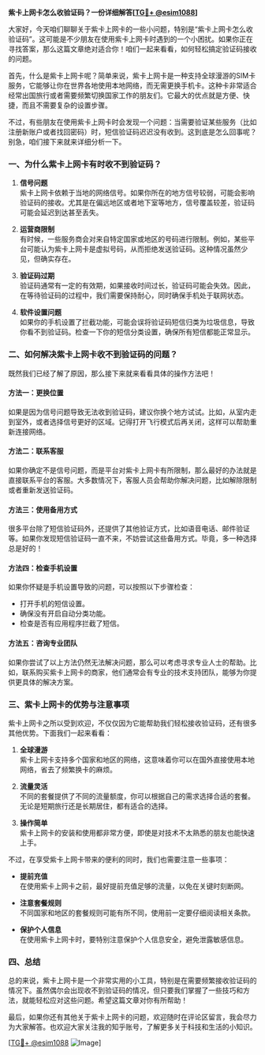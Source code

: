 **紫卡上网卡怎么收验证码？一份详细解答[[TG💪+ @esim1088](https://t.me/s/esim1088)]**

大家好，今天咱们聊聊关于紫卡上网卡的一些小问题，特别是“紫卡上网卡怎么收验证码”。这可能是不少朋友在使用紫卡上网卡时遇到的一个小困扰。如果你正在寻找答案，那么这篇文章绝对适合你！咱们一起来看看，如何轻松搞定验证码接收的问题。

首先，什么是紫卡上网卡呢？简单来说，紫卡上网卡是一种支持全球漫游的SIM卡服务，它能够让你在世界各地使用本地网络，而无需更换手机卡。这种卡非常适合经常出国旅行或者需要频繁切换国家工作的朋友们。它最大的优点就是方便、快捷，而且不需要复杂的设置步骤。

不过，有些朋友在使用紫卡上网卡时会发现一个问题：当需要验证某些服务（比如注册新账户或者找回密码）时，短信验证码迟迟没有收到。这到底是怎么回事呢？别急，咱们接下来就来详细分析一下。

### 一、为什么紫卡上网卡有时收不到验证码？

1. **信号问题**  
   紫卡上网卡依赖于当地的网络信号。如果你所在的地方信号较弱，可能会影响验证码的接收。尤其是在偏远地区或者地下室等地方，信号覆盖较差，验证码可能会延迟到达甚至丢失。

2. **运营商限制**  
   有时候，一些服务商会对来自特定国家或地区的号码进行限制。例如，某些平台可能认为紫卡上网卡是虚拟号码，从而拒绝发送验证码。这种情况虽然少见，但确实存在。

3. **验证码过期**  
   验证码通常有一定的有效期，如果接收时间过长，验证码可能会失效。因此，在等待验证码的过程中，我们需要保持耐心，同时确保手机处于联网状态。

4. **软件设置问题**  
   如果你的手机设置了拦截功能，可能会误将验证码短信归类为垃圾信息，导致你看不到验证码。检查一下你的短信分类设置，确保所有短信都能正常显示。

### 二、如何解决紫卡上网卡收不到验证码的问题？

既然我们已经了解了原因，那么接下来就来看看具体的操作方法吧！

#### 方法一：更换位置
如果是因为信号问题导致无法收到验证码，建议你换个地方试试。比如，从室内走到室外，或者选择信号更好的区域。记得打开飞行模式后再关闭，这样可以帮助重新连接网络。

#### 方法二：联系客服
如果你确定不是信号问题，而是平台对紫卡上网卡有所限制，那么最好的办法就是直接联系平台的客服。大多数情况下，客服人员会帮助你解决问题，比如解除限制或者重新发送验证码。

#### 方法三：使用备用方式
很多平台除了短信验证码外，还提供了其他验证方式，比如语音电话、邮件验证等。如果你发现短信验证码一直不来，不妨尝试这些备用方式。毕竟，多一种选择总是好的！

#### 方法四：检查手机设置
如果你怀疑是手机设置导致的问题，可以按照以下步骤检查：
- 打开手机的短信设置。
- 确保没有开启自动分类功能。
- 检查是否有应用程序拦截了短信。

#### 方法五：咨询专业团队
如果你尝试了以上方法仍然无法解决问题，那么可以考虑寻求专业人士的帮助。比如，联系购买紫卡上网卡的商家，他们通常会有专业的技术支持团队，能够为你提供更具体的解决方案。

### 三、紫卡上网卡的优势与注意事项

紫卡上网卡之所以受到欢迎，不仅仅因为它能帮助我们轻松接收验证码，还有很多其他优势。下面我们一起来看看：

1. **全球漫游**  
   紫卡上网卡支持多个国家和地区的网络，这意味着你可以在国外直接使用本地网络，省去了频繁换卡的麻烦。

2. **流量灵活**  
   不同的套餐提供了不同的流量额度，你可以根据自己的需求选择合适的套餐。无论是短期旅行还是长期居住，都有适合的选择。

3. **操作简单**  
   紫卡上网卡的安装和使用都非常方便，即使是对技术不太熟悉的朋友也能快速上手。

不过，在享受紫卡上网卡带来的便利的同时，我们也需要注意一些事项：

- **提前充值**  
  在使用紫卡上网卡之前，最好提前充值足够的流量，以免在关键时刻断网。

- **注意套餐规则**  
  不同国家和地区的套餐规则可能有所不同，使用前一定要仔细阅读相关条款。

- **保护个人信息**  
  在使用紫卡上网卡时，要特别注意保护个人信息安全，避免泄露敏感信息。

### 四、总结

总的来说，紫卡上网卡是一个非常实用的小工具，特别是在需要频繁接收验证码的情况下。虽然偶尔会出现收不到验证码的情况，但只要我们掌握了一些技巧和方法，就能轻松应对这些问题。希望这篇文章对你有所帮助！

最后，如果你还有其他关于紫卡上网卡的问题，欢迎随时在评论区留言，我会尽力为大家解答。也欢迎大家关注我的知乎账号，了解更多关于科技和生活的小知识。

[[TG💪+ @esim1088](https://t.me/s/esim1088) ![Image](https://i.postimg.cc/4NQfJmqS/Snipaste-2025-05-13-00-14-12.png)]